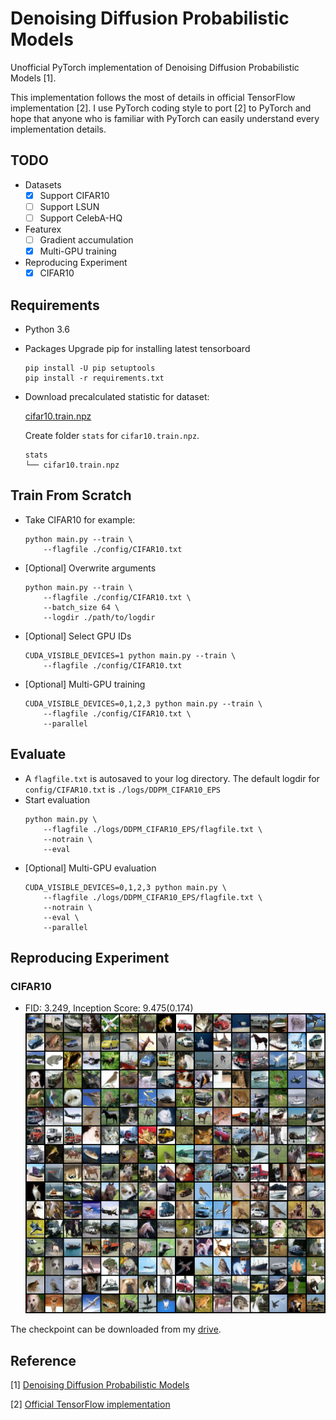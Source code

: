 # Denoising Diffusion Probabilistic Models

Unofficial PyTorch implementation of Denoising Diffusion Probabilistic Models [1].

This implementation follows the most of details in official TensorFlow
implementation [2]. I use PyTorch coding style to port [2] to PyTorch and hope
that anyone who is familiar with PyTorch can easily understand every
implementation details.

## TODO
- Datasets
    - [x] Support CIFAR10
    - [ ] Support LSUN
    - [ ] Support CelebA-HQ
- Featurex
    - [ ] Gradient accumulation
    - [x] Multi-GPU training
- Reproducing Experiment
    - [x] CIFAR10

## Requirements
- Python 3.6
- Packages
    Upgrade pip for installing latest tensorboard
    ```
    pip install -U pip setuptools
    pip install -r requirements.txt
    ```
- Download precalculated statistic for dataset:

    [cifar10.train.npz](https://drive.google.com/drive/folders/1UBdzl6GtNMwNQ5U-4ESlIer43tNjiGJC?usp=sharing)

    Create folder `stats` for `cifar10.train.npz`.
    ```
    stats
    └── cifar10.train.npz
    ```

## Train From Scratch
- Take CIFAR10 for example:
    ```
    python main.py --train \
        --flagfile ./config/CIFAR10.txt
    ```
- [Optional] Overwrite arguments
    ```
    python main.py --train \
        --flagfile ./config/CIFAR10.txt \
        --batch_size 64 \
        --logdir ./path/to/logdir
    ```
- [Optional] Select GPU IDs
    ```
    CUDA_VISIBLE_DEVICES=1 python main.py --train \
        --flagfile ./config/CIFAR10.txt
    ```
- [Optional] Multi-GPU training
    ```
    CUDA_VISIBLE_DEVICES=0,1,2,3 python main.py --train \
        --flagfile ./config/CIFAR10.txt \
        --parallel
    ```

## Evaluate
- A `flagfile.txt` is autosaved to your log directory. The default logdir for `config/CIFAR10.txt` is `./logs/DDPM_CIFAR10_EPS`
- Start evaluation
    ```
    python main.py \
        --flagfile ./logs/DDPM_CIFAR10_EPS/flagfile.txt \
        --notrain \
        --eval
    ```
- [Optional] Multi-GPU evaluation
    ```
    CUDA_VISIBLE_DEVICES=0,1,2,3 python main.py \
        --flagfile ./logs/DDPM_CIFAR10_EPS/flagfile.txt \
        --notrain \
        --eval \
        --parallel
    ```


## Reproducing Experiment

### CIFAR10
- FID: 3.249, Inception Score: 9.475(0.174)
![](./images/cifar10_samples.png)

The checkpoint can be downloaded from my [drive](https://drive.google.com/file/d/1IhdFcdNZJRosi3XRT7-qNmiPGTuyuEXr/view?usp=sharing).

## Reference

[1] [Denoising Diffusion Probabilistic Models](https://arxiv.org/abs/2006.11239)

[2] [Official TensorFlow implementation](https://github.com/hojonathanho/diffusion)
